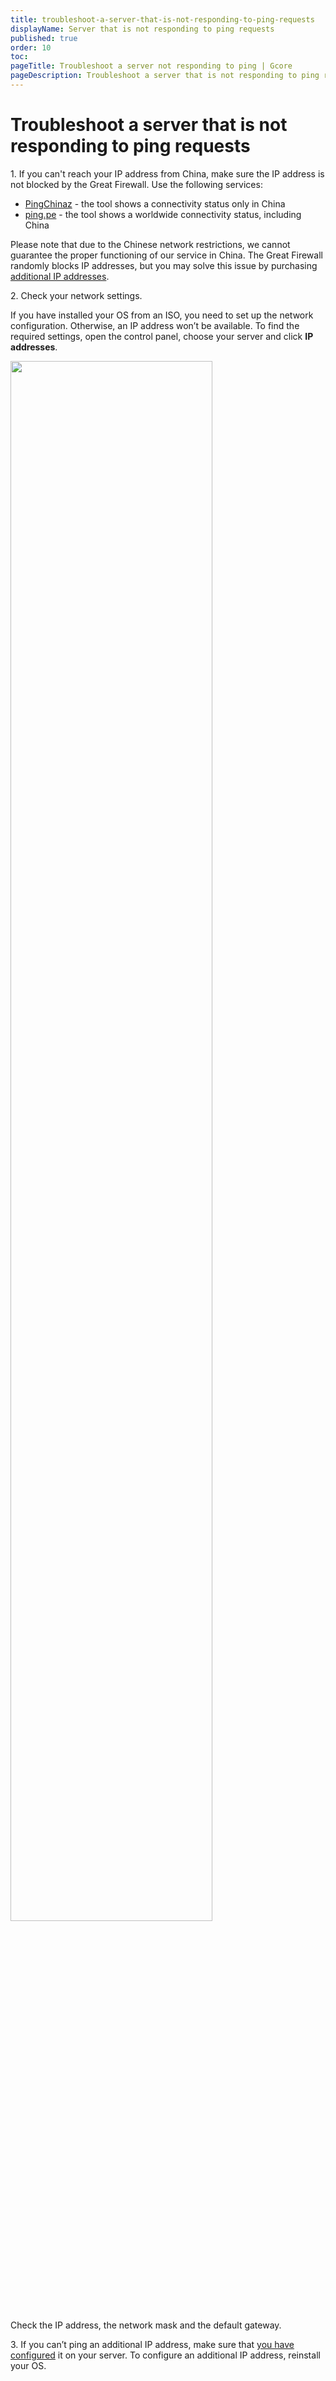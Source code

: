 ```yaml
---
title: troubleshoot-a-server-that-is-not-responding-to-ping-requests
displayName: Server that is not responding to ping requests
published: true
order: 10
toc:
pageTitle: Troubleshoot a server not responding to ping | Gcore
pageDescription: Troubleshoot a server that is not responding to ping requests with this guide.
---
```

# Troubleshoot a server that is not responding to ping requests

1\. If you can't reach your IP address from China, make sure the IP address is not blocked by the Great Firewall. Use the following services:

- <a href="https://ping.chinaz.com" target="_blank">PingChinaz</a> - the tool shows a connectivity status only in China
- <a href="https://ping.pe" target="_blank">ping.pe</a> - the tool shows a worldwide connectivity status, including China

Please note that due to the Chinese network restrictions, we cannot guarantee the proper functioning of our service in China. The Great Firewall randomly blocks IP addresses, but you may solve this issue by purchasing <a href="https://gcore.com/docs/hosting/dedicated-servers/manage/networking/additional-ip-addresses/buy-an-additional-ip-address" target="_blank">additional IP addresses</a>.

2\. Check your network settings.

If you have installed your OS from an ISO, you need to set up the network configuration. Otherwise, an IP address won’t be available. To find the required settings, open the control panel, choose your server and click **IP addresses**.

<img src="https://assets.gcore.pro/docs/hosting/dedicated-servers/troubleshooting/troubleshoot-a-server-that-is-not-responding-to-ping-requests/13169671371153.png" alt="" width="80%">

Check the IP address, the network mask and the default gateway.

3\. If you can’t ping an additional IP address, make sure that <a href="https://gcore.com/docs/hosting/dedicated-servers/manage/networking/additional-ip-addresses/configure-an-additional-ip-address" target="_blank">you have configured</a> it on your server. To configure an additional IP address, reinstall your OS.